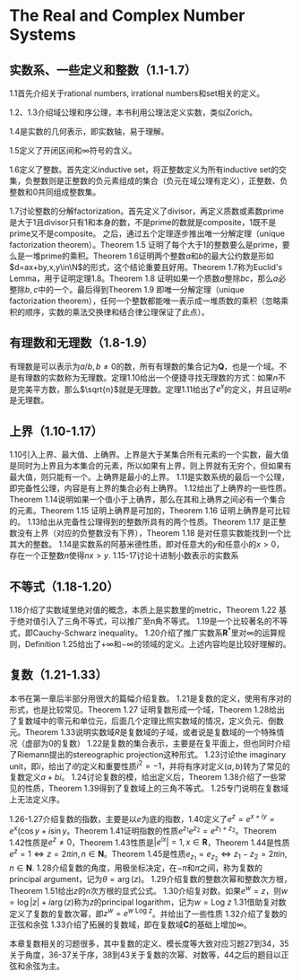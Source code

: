 # The Real and Complex Number Systems

## 实数系、一些定义和整数（1.1-1.7）

1.1首先介绍关于rational numbers, irrational numbers和set相关的定义。

1.2、1.3介绍域公理和序公理，本书利用公理法定义实数，类似Zorich。

1.4是实数的几何表示，即实数轴，易于理解。

1.5定义了开闭区间和$\infty$符号的含义。

1.6定义了整数。首先定义inductive set，将正整数定义为所有inductive set的交集，负整数则是正整数的负元素组成的集合（负元在域公理有定义），正整数、负整数和0共同组成整数集。

1.7讨论整数的分解factorization。首先定义了divisor，再定义质数或素数prime是大于1且divisor只有1和本身的数，不是prime的数就是composite，1既不是prime又不是composite。
之后，通过五个定理逐步推出唯一分解定理（unique factorization theorem）。Theorem 1.5 证明了每个大于1的整数要么是prime，要么是一堆prime的乘积。Theorem 1.6证明两个整数$a$和$b$的最大公约数是形如$d=ax+by,x,y\in\N$的形式，这个结论重要且好用。Theorem 1.7称为Euclid's Lemma，用于证明定理1.8。Theorem 1.8 证明如果一个质数$a$整除$bc$，那么$a$必整除$b,c$中的一个。最后得到Theorem 1.9 即唯一分解定理（unique factorization theorem），任何一个整数都能唯一表示成一堆质数的乘积（忽略乘积的顺序，实数的乘法交换律和结合律公理保证了此点）。

## 有理数和无理数（1.8-1.9）

有理数是可以表示为$a/b,b\neq 0$的数，所有有理数的集合记为$\mathbf{Q}$，也是一个域。不是有理数的实数称为无理数。定理1.10给出一个便捷寻找无理数的方式：如果$n$不是完美平方数，那么$\sqrt{n}$就是无理数。定理1.11给出了$e^x$的定义，并且证明$e$是无理数。

## 上界（1.10-1.17）

1.10引入上界、最大值、上确界。上界是大于某集合所有元素的一个实数，最大值是同时为上界且为本集合的元素，所以如果有上界，则上界就有无穷个，但如果有最大值，则只能有一个。上确界是最小的上界。
1.11是实数系统的最后一个公理，即完备性公理，内容是有上界的集合必有上确界。
1.12给出了上确界的一些性质。Theorem 1.14说明如果一个值小于上确界，那么在其和上确界之间必有一个集合的元素。Theorem 1.15 证明上确界是可加的，Theorem 1.16 证明上确界是可比较的。
1.13给出从完备性公理得到的整数所具有的两个性质。Theorem 1.17 是正整数没有上界（对应的负整数没有下界），Theorem 1.18 是对任意实数能找到一个比其大的整数。
1.14是实数系的阿基米德性质，即对任意大的$y$和任意小的$x>0$，存在一个正整数$n$使得$nx>y$.
1.15-17讨论十进制小数表示的实数系

## 不等式（1.18-1.20）

1.18介绍了实数域里绝对值的概念，本质上是实数里的metric，Theorem 1.22 基于绝对值引入了三角不等式，可以推广至n角不等式。
1.19是一个比较著名的不等式，即Cauchy-Schwarz inequality。
1.20介绍了推广实数系$\mathbf{R}^*$里对$\infty$的运算规则，Definition 1.25给出了$+\infty$和$-\infty$的领域的定义。上述内容均是比较好理解的。

## 复数（1.21-1.33）

本书在第一章后半部分用很大的篇幅介绍复数。
1.21是复数的定义，使用有序对的形式，也是比较常见。Theorem 1.27 证明复数形成一个域，Theorem 1.28给出了复数域中的零元和单位元，后面几个定理比照实数域的情况，定义负元、倒数元。Theorem 1.33说明实数域$R$是复数域的子域，或者说是复数域的一个特殊情况（虚部为0的复数）
1.22是复数的集合表示，主要是在复平面上，但也同时介绍了Riemann提出的stereographic projection这种形式。
1.23讨论the imaginary unit，即$i$，给出了$i$的定义和重要性质$i^2=-1$，并将有序对定义$(a,b)$转为了常见的复数定义$a+bi$。
1.24讨论复数的模，给出定义后，Theorem 1.38介绍了一些常见的性质，Theorem 1.39得到了复数域上的三角不等式。
1.25专门说明在复数域上无法定义序。

1.26-1.27介绍复数的指数，主要是以$e$为底的指数，1.40定义了$e^z=e^{x+iy}=e^x(\cos{y}+i\sin{y}$。Theorem 1.41证明指数的性质$e^{z_1}e^{z_2}=e^{z_1+z_2}$。Theorem 1.42性质是$e^z\neq 0$，Theorem 1.43性质是$|e^{ix}|=1,x\in\mathbf{R}$，Theorem 1.44是性质$e^z=1\Leftrightarrow z=2\pi in,n\in\mathbf{N}$。Theorem 1.45是性质$e_{z_1}=e_{z_2}\Leftrightarrow z_1-z_2=2\pi in,n\in\mathbf{N}$.
1.28介绍复数的角度，用极坐标决定，在$-\pi$和$\pi$之间，称为复数的principal argument，记为$\theta=\arg(z)$。
1.29介绍复数的整数次幂和整数次方根，Theorem 1.51给出$z$的$n$次方根的显式公式。
1.30介绍复对数。如果$e^w=z$，则$w=\log|z|+i\arg(z)$称为$z$的principal logarithm，记为$w=\text{Log }{z}$
1.31借助复对数定义了复数的复数次幂，即$z^w=e^{w\text{ Log }z}$。并给出了一些性质
1.32介绍了复数的正弦和余弦
1.33介绍了拓展的复数域，即在复数域$\mathbf{C}$的基础上增加$\infty$。

本章复数相关的习题很多，其中复数的定义、模长度等大致对应习题27到34，35关于角度，36-37关于序，38到43关于复数的次幂、对数等，44之后的题目以正弦和余弦为主。